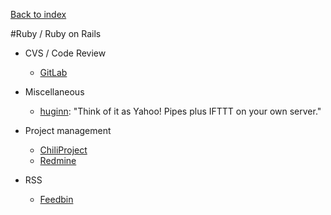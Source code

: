 [Back to index](../README.md)

#Ruby / Ruby on Rails

- CVS / Code Review
  - [GitLab](http://gitlab.org/)

- Miscellaneous
  - [huginn](https://github.com/cantino/huginn): "Think of it as Yahoo! Pipes plus IFTTT on your own server."

- Project management
  - [ChiliProject](https://www.chiliproject.org/)
  - [Redmine](http://www.redmine.org/) 


- RSS
  - [Feedbin](https://github.com/feedbin/feedbin)
